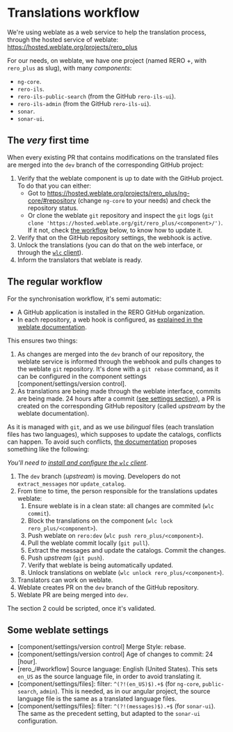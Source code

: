 # Translations workflow

We're using weblate as a web service to help the translation process, through
the hosted service of weblate: https://hosted.weblate.org/projects/rero_plus

For our needs, on weblate, we have one project (named RERO +, with `rero_plus`
as slug), with many *components*:

- `ng-core`.
- `rero-ils`.
- `rero-ils-public-search` (from the GitHub `rero-ils-ui`).
- `rero-ils-admin` (from the GitHub `rero-ils-ui`).
- `sonar`.
- `sonar-ui`.

## The *very* first time

When every existing PR that contains modifications on the translated files are
merged into the `dev` branch of the corresponding GitHub project:

1. Verify that the weblate component is up to date with the GitHub project. To
   do that you can either:
    - Got to https://hosted.weblate.org/projects/rero_plus/ng-core/#repository
      (change `ng-core` to your needs) and check the repository status.
    - Or clone the weblate `git` repository and inspect the `git` logs (`git
      clone
      'https://hosted.weblate.org/git/rero_plus/<component>/')`.
    If it not, check [the workflow][3] below, to know how to update it.
2. Verify that on the GitHub repository settings, the webhook is active.
3. Unlock the translations (you can do that on the web interface, or through
   the [`wlc` client][4]).
4. Inform the translators that weblate is ready.

## The regular workflow

For the synchronisation workflow, it's semi automatic:

- A GitHub application is installed in the RERO GitHub organization.
- In each repository, a web hook is configured, as [explained in the weblate
  documentation][1].

This ensures two things:

1. As changes are merged into the `dev` branch of our repository, the weblate
   service is informed through the webhook and pulls changes to the weblate
   `git` repository. It's done with a `git rebase` command, as it can be
   configured in the component settings [component/settings/version control].
1. As translations are being made through the weblate interface, commits are
   being made. 24 hours after a commit ([see settings section][5]), a PR is
   created on the corresponding GitHub repository (called *upstream* by the
   weblate documentation).

As it is managed with `git`, and as we use *bilingual* files (each translation
files has two languages), which supposes to update the catalogs, conflicts can
happen. To avoid such conflicts, [the documentation][2] proposes something like
the following:

*You'll need to [install and configure the `wlc` client][4]*.

1. The `dev` branch (*upstream*) is moving. Developers do not
   `extract_messages` nor `update_catalog`.
1. From time to time, the person responsible for the translations updates
   weblate:
    1. Ensure weblate is in a clean state: all changes are commited (`wlc
       commit`).
    1. Block the translations on the component (`wlc lock
       rero_plus/<component>`).
    1. Push weblate on `rero:dev` (`wlc push rero_plus/<component>`).
    1. Pull the weblate commit locally (`git pull`).
    1. Extract the messages and update the catalogs. Commit the changes.
    1. Push *upstream* (`git push`).
    1. Verify that weblate is being automatically updated.
    1. Unlock translations on weblate (`wlc unlock rero_plus/<component>`).
1. Translators can work on weblate.
1. Weblate creates PR on the `dev` branch of the GitHub repository. 
1. Weblate PR are being merged into `dev`.

The section 2 could be scripted, once it's validated.

 ## Some weblate settings

- [component/settings/version control] Merge Style: rebase.
- [component/settings/version control] Age of changes to commit: 24 [hour].
- [rero_/#workflow] Source language: English (United States). This sets `en_US`
  as the source language file, in order to avoid translating it.
- [component/settings/files]: filter: `^(?!(en_US)$).+$` (for `ng-core`,
  `public-search`, `admin`). This is needed, as in our angular project, the
  source language file is the same as a translated language files.
- [component/settings/files]: filter: `^(?!(messages)$).+$` (for `sonar-ui`).
  The same as the precedent setting, but adapted to the `sonar-ui`
  configuration.





[1]: https://docs.weblate.org/en/latest/admin/continuous.html#automatically-receiving-changes-from-github
[2]: https://docs.weblate.org/en/latest/admin/continuous.html#avoiding-merge-conflicts
[3]: #the-regular-workflow
[4]: https://docs.weblate.org/en/latest/wlc.html
[5]: #some-weblate-settings
